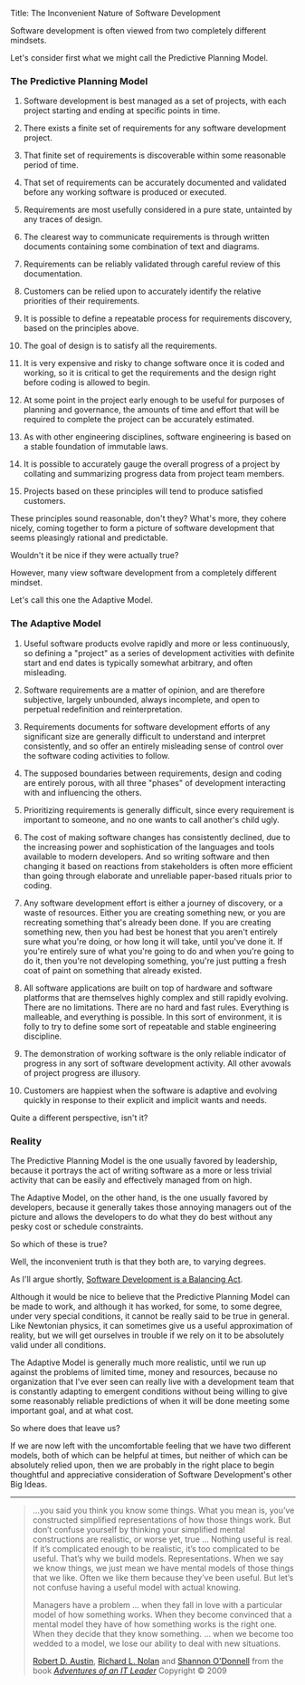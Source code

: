 Title: The Inconvenient Nature of Software Development

Software development is often viewed from two completely different mindsets.

Let's consider first what we might call the Predictive Planning Model.

### The Predictive Planning Model

1. Software development is best managed as a set of projects, with each project starting and ending at specific points in time.

2. There exists a finite set of requirements for any software development project.

3. That finite set of requirements is discoverable within some reasonable period of time.

4. That set of requirements can be accurately documented and validated before any working software is produced or executed.

5. Requirements are most usefully considered in a pure state, untainted by any traces of design.

6. The clearest way to communicate requirements is through written documents containing some combination of text and diagrams.

7. Requirements can be reliably validated through careful review of this documentation.

8. Customers can be relied upon to accurately identify the relative priorities of their requirements.

9. It is possible to define a repeatable process for requirements discovery, based on the principles above.

10. The goal of design is to satisfy all the requirements.

11. It is very expensive and risky to change software once it is coded and working, so it is critical to get the requirements and the design right before coding is allowed to begin.

12. At some point in the project early enough to be useful for purposes of planning and governance, the amounts of time and effort that will be required to complete the project can be accurately estimated.

13. As with other engineering disciplines, software engineering is based on a stable foundation of immutable laws.

14. It is possible to accurately gauge the overall progress of a project by collating and summarizing progress data from project team members.

15. Projects based on these principles will tend to produce satisfied customers.

These principles sound reasonable, don't they? What's more, they cohere nicely, coming together to form a picture of software development that seems pleasingly rational and predictable.

Wouldn't it be nice if they were actually true?

However, many view software development from a completely different mindset.

Let's call this one the Adaptive Model.

### The Adaptive Model

1. Useful software products evolve rapidly and more or less continuously, so defining a "project" as a series of development activities with definite start and end dates is typically somewhat arbitrary, and often misleading.

2. Software requirements are a matter of opinion, and are therefore subjective, largely unbounded, always incomplete, and open to perpetual redefinition and reinterpretation.

3. Requirements documents for software development efforts of any significant size are generally difficult to understand and interpret consistently, and so offer an entirely misleading sense of control over the software coding activities to follow.

4. The supposed boundaries between requirements, design and coding are entirely porous, with all three "phases" of development interacting with and influencing the others.

5. Prioritizing requirements is generally difficult, since every requirement is important to someone, and no one wants to call another's child ugly.

6. The cost of making software changes has consistently declined, due to the increasing power and sophistication of the languages and tools available to modern developers. And so writing software and then changing it based on reactions from stakeholders is often more efficient than going through elaborate and unreliable paper-based rituals prior to coding.

7. Any software development effort is either a journey of discovery, or a waste of resources. Either you are creating something new, or you are recreating something that's already been done. If you are creating something new, then you had best be honest that you aren't entirely sure what you're doing, or how long it will take, until you've done it. If you're entirely sure of what you're going to do and when you're going to do it, then you're not developing something, you're just putting a fresh coat of paint on something that already existed.

8. All software applications are built on top of hardware and software platforms that are themselves highly complex and still rapidly evolving. There are no limitations. There are no hard and fast rules. Everything is malleable, and everything is possible. In this sort of environment, it is folly to try to define some sort of repeatable and stable engineering discipline.

9. The demonstration of working software is the only reliable indicator of progress in any sort of software development activity. All other avowals of project progress are illusory.

10. Customers are happiest when the software is adaptive and evolving quickly in response to their explicit and implicit wants and needs.

Quite a different perspective, isn't it?

### Reality

The Predictive Planning Model is the one usually favored by leadership, because it portrays the act of writing software as a more or less trivial activity that can be easily and effectively managed from on high.

The Adaptive Model, on the other hand, is the one usually favored by developers, because it generally takes those annoying managers out of the picture and allows the developers to do what they do best without any pesky cost or schedule constraints.

So which of these is true?

Well, the inconvenient truth is that they both are, to varying degrees.

As I'll argue shortly, [Software Development is a Balancing Act][balance].

Although it would be nice to believe that the Predictive Planning Model can be made to work, and although it has worked, for some, to some degree, under very special conditions, it cannot be really said to be true in general. Like Newtonian physics, it can sometimes give us a useful approximation of reality, but we will get ourselves in trouble if we rely on it to be absolutely valid under all conditions.

The Adaptive Model is generally much more realistic, until we run up against the problems of limited time, money and resources, because no organization that I've ever seen can really live with a development team that is constantly adapting to emergent conditions without being willing to give some reasonably reliable predictions of when it will be done meeting some important goal, and at what cost.

So where does that leave us?

If we are now left with the uncomfortable feeling that we have two different models, both of which can be helpful at times, but neither of which can be absolutely relied upon, then we are probably in the right place to begin thoughtful and appreciative consideration of Software Development's other Big Ideas.

----

<blockquote>
<p>
...you said you think you know some things. What you mean is, you&#8217;ve constructed simplified representations of how those things work. But don&#8217;t confuse yourself by thinking your simplified mental constructions are realistic, or worse yet, true ... Nothing useful is real. If it&#8217;s complicated enough to be realistic, it&#8217;s too complicated to be useful. That&#8217;s why we build models. Representations. When we say we know things, we just mean we have mental models of those things that we like. Often we like them because they&#8217;ve been useful. But let&#8217;s not confuse having a useful model with actual knowing. </p>

<p>
Managers have a problem ... when they fall in love with a particular model of how something works. When they become convinced that a mental model they have of how something works is the right one. When they decide that they know something. ... when we become too wedded to a model, we lose our ability to deal with new situations.</p>

<footer>
<a href="http://en.wikipedia.org/wiki/Robert_D._Austin"  target="ref">Robert D. Austin</a>, <a href="http://en.wikipedia.org/wiki/Richard_L._Nolan"  target="ref">Richard L. Nolan</a> and <a href="http://en.wikipedia.org/wiki/Shannon_O'Donnell"  target="ref">Shannon O'Donnell</a> from the book <cite><a href="bibliography.html#austin-et-al-2009">Adventures of an IT Leader</a></cite> Copyright &copy; 2009
</footer>
</blockquote>



[balance]: software-development-is-a-balancing-act.html

